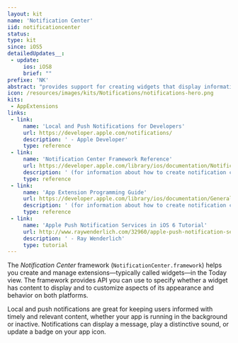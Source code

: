 ```yaml
---
layout: kit
name: 'Notification Center'
iid: notificationcenter
status:
type: kit
since: iOS5
detailedUpdates__:
 - update:
     ios: iOS8
     brief: ""
prefixe: 'NK'
abstract: "provides support for creating widgets that display information in Notification Center"
icon: /resources/images/kits/Notifications/notifications-hero.png
kits:
 - AppExtensions
links:
 - link:
     name: 'Local and Push Notifications for Developers'
     url: https://developer.apple.com/notifications/
     description: ' - Apple Developer'
     type: reference
 - link:
     name: 'Notification Center Framework Reference'
     url: https://developer.apple.com/library/ios/documentation/NotificationCenter/Reference/NotificationCenter_Framework/index.html
     description: ' (for information about how to create notification center widgets)'
     type: reference
 - link:
     name: 'App Extension Programming Guide'
     url: https://developer.apple.com/library/ios/documentation/General/Conceptual/ExtensibilityPG/index.html#//apple_ref/doc/uid/TP40014214
     description: ' (for information about how to create notification center widgets)'
     type: reference
 - link:
     name: 'Apple Push Notification Services in iOS 6 Tutorial'
     url: http://www.raywenderlich.com/32960/apple-push-notification-services-in-ios-6-tutorial-part-1
     description: ' - Ray Wenderlich'
     type: tutorial
---
```


The *Notification Center* framework (`NotificationCenter.framework`) helps you create and manage extensions—typically called widgets—in the Today view. The framework provides API you can use to specify whether a widget has content to display and to customize aspects of its appearance and behavior on both platforms.

Local and push notifications are great for keeping users informed with timely and relevant content, whether your app is running in the background or inactive. Notifications can display a message, play a distinctive sound, or update a badge on your app icon.